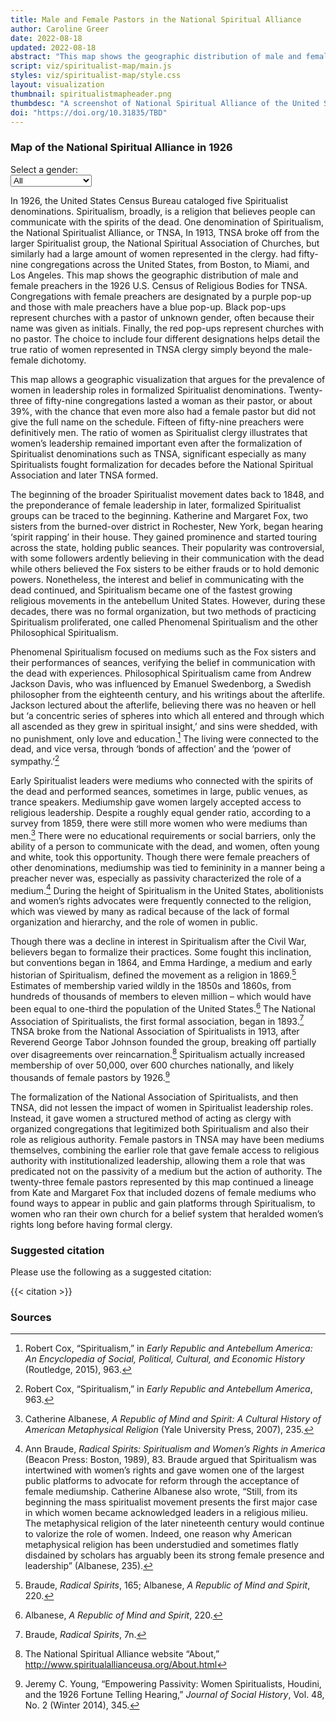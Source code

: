 ```yaml
---
title: Male and Female Pastors in the National Spiritual Alliance 
author: Caroline Greer
date: 2022-08-18
updated: 2022-08-18
abstract: "This map shows the geographic distribution of male and female pastors in the National Spiritual Alliance of the United States in 1926 to highlight the large amount of women represented in Spiritualist leadership. There are 59 congregations represented in this map."
script: viz/spiritualist-map/main.js
styles: viz/spiritualist-map/style.css
layout: visualization
thumbnail: spiritualistmapheader.png
thumbdesc: "A screenshot of National Spiritual Alliance of the United States congregations in 1926."
doi: "https://doi.org/10.31835/TBD"
---
```




<div class="viz-block grid-x grid-padding-x">
  <div class="cell medium-12 xlarge-10 large-offset-1">
    <h3 class="graphic-title">Map of the National Spiritual Alliance in 1926</h3>
    <div id="spiritualist-map"></div>
    <!-- add dropdown of genders to filter -->
    <div id="filter" style="width: 30%">
    <label class="gender-dropdown">Select a gender:</label>
      <select name="gender" id="filters">
        <option value="All">All</option>
        <option value="Female">Female preachers</option>
        <option value="Male">Male preachers</option>
        <option value="N/A">None</option>
        <option value="Unknown">Unknown</option>
      </select>
      </div>
    </div>
</div>

In 1926, the United States Census Bureau cataloged five Spiritualist denominations. Spiritualism, broadly, is a religion that believes people can communicate with the spirits of the dead. One denomination of Spiritualism, the National Spiritualist Alliance, or TNSA,  In 1913, TNSA broke off from the larger Spiritualist group, the National Spiritual Association of Churches, but similarly had a large amount of women represented in the clergy. had fifty-nine congregations across the United States, from Boston, to Miami, and Los Angeles. This map shows the geographic distribution of male and female preachers in the 1926 U.S. Census of Religious Bodies for TNSA. Congregations with female preachers are designated by a purple pop-up and those with male preachers have a blue pop-up. Black pop-ups represent churches with a pastor of unknown gender, often because their name was given as initials. Finally, the red pop-ups represent churches with no pastor. The choice to include four different designations helps detail the true ratio of women represented in TNSA clergy simply beyond the male-female dichotomy.

This map allows a geographic visualization that argues for the prevalence of women in leadership roles in formalized Spiritualist denominations. Twenty-three of fifty-nine congregations lasted a woman as their pastor, or about 39%, with the chance that even more also had a female pastor but did not give the full name on the schedule. Fifteen of fifty-nine preachers were definitively men. The ratio of women as Spiritualist clergy illustrates that women’s leadership remained important even after the formalization of Spiritualist denominations such as TNSA, significant especially as many Spiritualists fought formalization for decades before the National Spiritual Association and later TNSA formed. 

The beginning of the broader Spiritualist movement dates back to 1848, and the preponderance of female leadership in later, formalized Spiritualist groups can be traced to the beginning. Katherine and Margaret Fox, two sisters from the burned-over district in Rochester, New York, began hearing ‘spirit rapping’ in their house. They gained prominence and started touring across the state, holding public seances. Their popularity was controversial, with some followers ardently believing in their communication with the dead while others believed the Fox sisters to be either frauds or to hold demonic powers. Nonetheless, the interest and belief in communicating with the dead continued, and Spiritualism became one of the fastest growing religious movements in the antebellum United States. However, during these decades, there was no formal organization, but two methods of practicing Spiritualism proliferated, one called Phenomenal Spiritualism and the other Philosophical Spiritualism.

Phenomenal Spiritualism focused on mediums such as the Fox sisters and their performances of seances, verifying the belief in communication with the dead with experiences. Philosophical Spiritualism came from Andrew Jackson Davis, who was influenced by Emanuel Swedenborg, a Swedish philosopher from the eighteenth century, and his writings about the afterlife. Jackson lectured about the afterlife, believing there was no heaven or hell but ‘a concentric series of spheres into which all entered and through which all ascended as they grew in spiritual insight,’ and sins were shedded, with no punishment, only love and education.[^1] The living were connected to the dead, and vice versa, through ‘bonds of affection’ and the ‘power of sympathy.’[^2]

Early Spiritualist leaders were mediums who connected with the spirits of the dead and performed seances, sometimes in large, public venues, as trance speakers. Mediumship gave women largely accepted access to religious leadership. Despite a roughly equal gender ratio, according to a survey from 1859, there were still more women who were mediums than men.[^3] There were no educational requirements or social barriers, only the ability of a person to communicate with the dead, and women, often young and white, took this opportunity. Though there were female preachers of other denominations, mediumship was tied to femininity in a manner being a preacher never was, especially as passivity characterized the role of a medium.[^4] During the height of Spiritualism in the United States, abolitionists and women’s rights advocates were frequently connected to the religion, which was viewed by many as radical because of the lack of formal organization and hierarchy, and the role of women in public.    

Though there was a decline in interest in Spiritualism after the Civil War, believers began to formalize their practices. Some fought this inclination, but conventions began in 1864, and Emma Hardinge, a medium and early historian of Spiritualism, defined the movement as a religion in 1869.[^5] Estimates of membership varied wildly in the 1850s and 1860s, from hundreds of thousands of members to eleven million – which would have been equal to one-third the population of the United States.[^6] The National Association of Spiritualists, the first formal association, began in 1893.[^7] TNSA broke from the National Association of Spiritualists in 1913, after Reverend George Tabor Johnson founded the group, breaking off partially over disagreements over reincarnation.[^8] Spiritualism actually increased membership of over 50,000, over 600 churches nationally, and likely thousands of female pastors by 1926.[^9]

The formalization of the National Association of Spiritualists, and then TNSA, did not lessen the impact of women in Spiritualist leadership roles. Instead, it gave women a structured method of acting as clergy with organized congregations that legitimized both Spiritualism and also their role as religious authority. Female pastors in TNSA may have been mediums themselves, combining the earlier role that gave female access to religious authority with institutionalized leadership, allowing them a role that was predicated not on the passivity of a medium but the action of authority. The twenty-three female pastors represented by this map continued a lineage from Kate and Margaret Fox that included dozens of female mediums who found ways to appear in public and gain platforms through Spiritualism, to women who ran their own church for a belief system that heralded women’s rights long before having formal clergy. 



### Suggested citation

Please use the following as a suggested citation:

{{< citation >}}


### Sources

[^1]: Robert Cox, “Spiritualism,” in *Early Republic and Antebellum America: An Encyclopedia of Social, Political, Cultural, and Economic History* (Routledge, 2015), 963. 
[^2]: Robert Cox, “Spiritualism,” in *Early Republic and Antebellum America*, 963.
[^3]: Catherine Albanese, *A Republic of Mind and Spirit: A Cultural History of American Metaphysical Religion* (Yale University Press, 2007), 235. 
[^4]: Ann Braude, *Radical Spirits: Spiritualism and Women’s Rights in America* (Beacon Press: Boston, 1989), 83. Braude argued that Spiritualism was intertwined with women’s rights and gave women one of the largest public platforms to advocate for reform through the acceptance of female mediumship. Catherine Albanese also wrote, “Still, from its beginning the mass spiritualist movement presents the first major case in which women became acknowledged leaders in a religious milieu. The metaphysical religion of the later nineteenth century would continue to valorize the role of women. Indeed, one reason why American metaphysical religion has been understudied and sometimes flatly disdained by scholars has arguably been its strong female presence and leadership” (Albanese, 235).
[^5]: Braude, *Radical Spirits*, 165; Albanese, *A Republic of Mind and Spirit*, 220. 
[^6]: Albanese, *A Republic of Mind and Spirit*, 220. 
[^7]: Braude, *Radical Spirits*, 7n.
[^8]: The National Spiritual Alliance website “About,” http://www.spiritualallianceusa.org/About.html
[^9]: Jeremy C. Young, “Empowering Passivity: Women Spiritualists, Houdini, and the 1926 Fortune Telling Hearing,” *Journal of Social History*, Vol. 48, No. 2 (Winter 2014), 345. 




